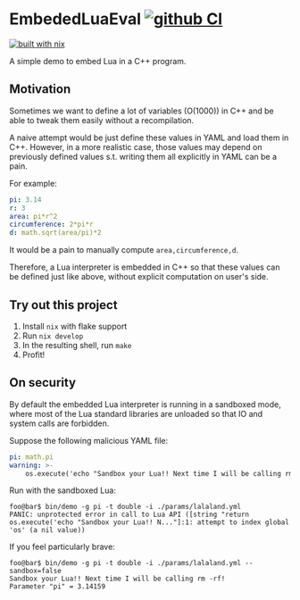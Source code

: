 # EmbededLuaEval [![github CI](https://github.com/yipengsun/EmbededLuaEval/workflows/CI/badge.svg?branch=master)](https://github.com/yipengsun/EmbededLuaEval/actions?query=workflow%3ACI)

[![built with nix](https://builtwithnix.org/badge.svg)](https://builtwithnix.org)

A simple demo to embed Lua in a C++ program.


## Motivation

Sometimes we want to define a lot of variables (O(1000)) in C++ and be able to
tweak them easily without a recompilation.

A naive attempt would be just define these values in YAML and load them in C++.
However, in a more realistic case, those values may depend on previously
defined values s.t. writing them all explicitly in YAML can be a pain.

For example:

```yml
pi: 3.14
r: 3
area: pi*r^2
circumference: 2*pi*r
d: math.sqrt(area/pi)*2
```

It would be a pain to manually compute `area,circumference,d`.

Therefore, a Lua interpreter is embedded in C++ so that these values can be
defined just like above, without explicit computation on user's side.


## Try out this project

1. Install `nix` with flake support
2. Run `nix develop`
3. In the resulting shell, run `make`
4. Profit!


## On security

By default the embedded Lua interpreter is running in a sandboxed mode, where
most of the Lua standard libraries are unloaded so that IO and system calls are
forbidden.

Suppose the following malicious YAML file:

```yml
pi: math.pi
warning: >-
    os.execute('echo "Sandbox your Lua!! Next time I will be calling rm -rf!"')
```

Run with the sandboxed Lua:
```console
foo@bar$ bin/demo -g pi -t double -i ./params/lalaland.yml
PANIC: unprotected error in call to Lua API ([string "return os.execute('echo "Sandbox your Lua!! N..."]:1: attempt to index global 'os' (a nil value))
```

If you feel particularly brave:
```console
foo@bar$ bin/demo -g pi -t double -i ./params/lalaland.yml --sandbox=false
Sandbox your Lua!! Next time I will be calling rm -rf!
Parameter "pi" = 3.14159
```
